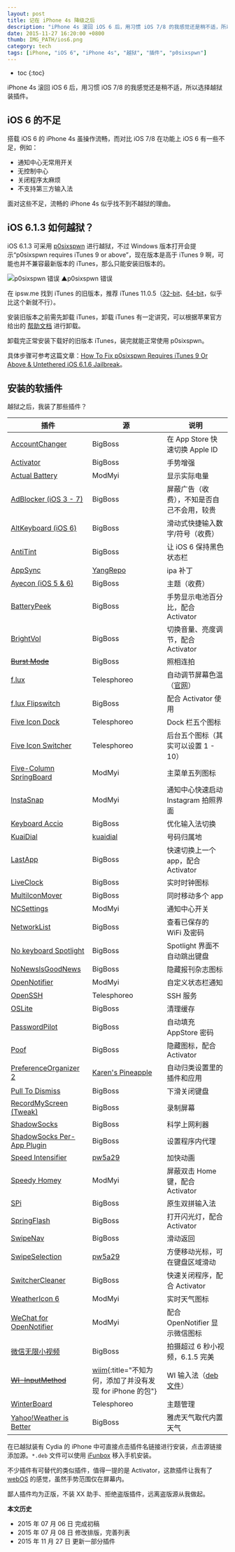 ```yaml
---
layout: post
title: 记在 iPhone 4s 降级之后
description: "iPhone 4s 滚回 iOS 6 后，用习惯 iOS 7/8 的我感觉还是稍不适，所以选择越狱装插件。"
date: 2015-11-27 16:20:00 +0800
thumb: IMG_PATH/ios6.png
category: tech
tags: [iPhone, "iOS 6", "iPhone 4s", "越狱", "插件", "p0sixspwn"]
---
```


* toc
{:toc}

iPhone 4s 滚回 iOS 6 后，用习惯 iOS 7/8 的我感觉还是稍不适，所以选择越狱装插件。

## iOS 6 的不足

搭载 iOS 6 的 iPhone 4s 虽操作流畅，而对比 iOS 7/8 在功能上 iOS 6 有一些不足，例如：

* 通知中心无常用开关
* 无控制中心
* 关闭程序太麻烦
* 不支持第三方输入法

面对这些不足，流畅的 iPhone 4s 似乎找不到不越狱的理由。

## iOS 6.1.3 如何越狱？

iOS 6.1.3 可采用 [p0sixspwn](http://p0sixspwn.com/) 进行越狱，不过 Windows 版本打开会提示“p0sixspwn requires iTunes 9 or above”，现在版本是高于 iTunes 9 啊，可能也并不兼容最新版本的 iTunes，那么只能安装旧版本的。

![p0sixspwn 错误]({{site.IMG_PATH}}/after-my-iphone-4s-downgraded.png)
▲p0sixspwn 错误


在 ipsw.me 找到 iTunes 的旧版本，推荐 iTunes 11.0.5（[32-bit](https://secure-appldnld.apple.com/iTunes11/091-9269.20130816.Azfre/iTunesSetup.exe)、[64-bit](https://secure-appldnld.apple.com/iTunes11/091-9270.20130816.Qw23e/iTunes64Setup.exe)，似乎比这个新就不行）。

安装旧版本之前需先卸载 iTunes，卸载 iTunes 有一定讲究，可以根据苹果官方给出的 [帮助文档](https://support.apple.com/zh-cn/HT1923) 进行卸载。

卸载完正常安装下载好的旧版本 iTunes，装完就能正常使用 p0sixspwn。

具体步骤可参考这篇文章：[How To Fix p0sixspwn Requires iTunes 9 Or Above & Untethered iOS 6.1.6 Jailbreak](http://www.inati0n.com/how-to-fix-p0sixspwn-requires-itunes-9-or-above-untethered-ios-6-1-6-jailbreak/)。


## 安装的软插件

越狱之后，我装了那些插件？

|    插件   |    源    |  说明  | 
|-----------|----------|--------|
|[AccountChanger](cydia://package/kr.typostudio.accountchanger)|BigBoss|在 App Store 快速切换 Apple ID|
|[Activator](cydia://package/libactivator)|BigBoss|手势增强|
|[Actual Battery](cydia://package/com.pw5a29.actualbattery)|ModMyi|显示实际电量|
|[AdBlocker (iOS 3 - 7)](cydia://package/com.yllier.blocker)|BigBoss|屏蔽广告（收费），不知是否自己不会用，较贵|
|[AltKeyboard (iOS 6)](cydia://package/com.a3tweaks.altkeyboard)|BigBoss|滑动式快捷输入数字/符号（收费）|
|[AntiTint](cydia://package/com.rpetrich.antitint)|BigBoss|让 iOS 6 保持黑色状态栏|
|[AppSync](cydia://package/com.linusyang.appsync)|[YangRepo](cydia://url/https://cydia.saurik.com/api/share#?source=http://yangapp.googlecode.com/svn/)|ipa 补丁|
|[Ayecon (iOS 5 & 6)](cydia://package/org.thebigboss.ayecon)|BigBoss|主题（收费）|
|[BatteryPeek](cydia://package/me.qusic.batterypeek)|BigBoss|手势显示电池百分比，配合 Activator|
|[BrightVol](cydia://package/ws.hbang.brightvol)|BigBoss|切换音量、亮度调节，配合 Activator|
|[<s>Burst Mode</s>](cydia://package/org.thebigboss.burstmode)|BigBoss|照相连拍|
|[f.lux](cydia://package/org.herf.flux)|Telesphoreo|自动调节屏幕色温（[官网](https://justgetflux.com/)）|
|[f.lux Flipswitch](cydia://package/miktr.switch.flux)|BigBoss|配合 Activator 使用|
|[Five Icon Dock](cydia://package/com.saurik.iphone.fid)|Telesphoreo|Dock 栏五个图标|
|[Five Icon Switcher](cydia://package/com.chpwn.five-icon-switcher)|Telesphoreo|后台五个图标（其实可以设置 1 - 10）|
|[Five-Column SpringBoard](cydia://package/net.r-ch.fcsb)|ModMyi|主菜单五列图标|
|[InstaSnap](cydia://package/com.ravirajm.instasnap)|ModMyi|通知中心快速启动 Instagram 拍照界面|
|[Keyboard Accio](cydia://package/tw.hiraku.keyboardaccio)|BigBoss|优化输入法切换|
|[KuaiDial](cydia://package/kuaidial-beta)|[kuaidial](cydia://url/https://cydia.saurik.com/api/share#?source=http://kuaidial.googlecode.com/svn/deb)|号码归属地|
|[LastApp](cydia://package/jp.ashikase.lastapp)|BigBoss|快速切换上一个 app，配合 Activator|
|[LiveClock](cydia://package/liveclock)|BigBoss|实时时钟图标|
|[MultiIconMover](cydia://package/jp.ashikase.multiiconmover)|BigBoss|同时移动多个 app|
|[NCSettings](cydia://package/com.jamied360.ncsettings)|ModMyi|通知中心开关|
|[NetworkList](cydia://package/me.qusic.networklist)|BigBoss|查看已保存的 WiFi 及密码|
|[No keyboard Spotlight](cydia://package/com.itaysoft.nokeyspotlight)|BigBoss|Spotlight 界面不自动跳出键盘|
|[NoNewslsGoodNews](cydia://package/com.rpetrich.nonewsisgoodnews)|BigBoss|隐藏报刊杂志图标|
|[OpenNotifier](cydia://package/com.n00neimp0rtant.opennotifier)|ModMyi|自定义状态栏通知|
|[OpenSSH](cydia://package/openssh)|Telesphoreo|SSH 服务|
|[OSLite](cydia://package/bluecocoa.oslite)|BigBoss|清理缓存|
|[PasswordPilot](cydia://package/com.filippobiga.passwordpilot)|BigBoss|自动填充 AppStore 密码|
|[Poof](cydia://package/com.bigboss.poof)|BigBoss|隐藏图标，配合 Activator|
|[PreferenceOrganizer 2](cydia://package/net.angelxwind.preferenceorganizer2)|[Karen's Pineapple](cydia://url/https://cydia.saurik.com/api/share#?source=http://cydia.angelxwind.net/)|自动归类设置里的插件和应用|
|[Pull To Dismiss](cydia://package/com.rpetrich.pulltodismiss)|BigBoss|下滑关闭键盘|
|[RecordMyScreen (Tweak)](cydia://package/org.coolstar.recordmyscreentweak)|BigBoss|录制屏幕|
|[ShadowSocks](cydia://package/com.linusyang.shadowsocks)|BigBoss|科学上网利器|
|[ShadowSocks Per-App Plugin](cydia://package/com.linusyang.ssperapp)|BigBoss|设置程序内代理|
|[Speed Intensifier](cydia://package/com.pw5a29.speedintensifier)|[pw5a29](cydia://url/https://cydia.saurik.com/api/share#?source=https://pw5a29.github.io/)|加快动画|
|[Speedy Homey](cydia://package/com.pw5a29.speedyhomey) |ModMyi|屏蔽双击 Home 键，配合 Activator|
|[SPi](cydia://package/com.gviridis.spi)|BigBoss|原生双拼输入法|
|[SpringFlash](cydia://package/com.springflash)|BigBoss|打开闪光灯，配合 Activator|
|[SwipeNav](cydia://package/me.devbug.swipenav)|BigBoss|滑动返回|
|[SwipeSelection](cydia://package/com.iky1e.swipeselection)|[pw5a29](cydia://url/https://cydia.saurik.com/api/share#?source=https://pw5a29.github.io/)|方便移动光标，可在键盘区域滑动|
|[SwitcherCleaner](cydia://package/jp.r-plus.switchcleaner)|BigBoss|快速关闭程序，配合 Activator|
|[WeatherIcon 6](cydia://package/com.dba-tech.weathericon)|ModMyi|实时天气图标|
|[WeChat for OpenNotifier](cydia://package/com.modmyi.wechatforopennotifier)|ModMyi|配合 OpenNotifier 显示微信图标|
|[微信无限小视频](cydia://package/com.oopswxlongvideo)|BigBoss|拍摄超过 6 秒小视频，6.1.5 完美|
|[<s>WI-InputMethod</s>](cydia://package/wiim-iphone)|[wiim](cydia://url/https://cydia.saurik.com/api/share#?source=http://cydia.myrepospace.com/wiim/){:title="不知为何，添加了并没有发现 for iPhone 的包"}|WI 输入法（[deb 文件](http://www.wicld.com/down_load/ios/WIInputMethod-ios-2.1-1413.deb)）|
|[WinterBoard](cydia://package/winterboard)|Telesphoreo|主题管理|
|[Yahoo!Weather is Better](cydia://package/com.ba.yahooweatherisbetter)|BigBoss|雅虎天气取代内置天气|

在已越狱装有 Cydia 的 iPhone 中可直接点击插件名链接进行安装，点击源链接添加源。`*.deb` 文件可以使用 [iFunbox](http://www.i-funbox.com/) 移入手机安装。

不少插件有可替代的类似插件，值得一提的是 Activator，这款插件让我有了 [webOS](/small-but-complete.html) 的感觉，虽然手势范围仅在屏幕内。

鄙人插件均为正版，不装 XX 助手、拒绝盗版插件，远离盗版源从我做起。

**本文历史**

* 2015 年 07 月 06 日 完成初稿
* 2015 年 07 月 08 日 修改排版，完善列表
* 2015 年 11 月 27 日 更新一部分插件
